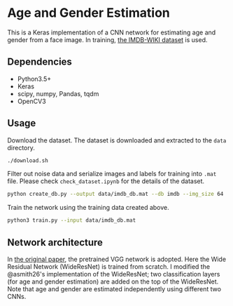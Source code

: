 # Age and Gender Estimation
This is a Keras implementation of a CNN network for estimating age and gender from a face image.
In training, [the IMDB-WIKI dataset](https://data.vision.ee.ethz.ch/cvl/rrothe/imdb-wiki/) is used.

## Dependencies
- Python3.5+
- Keras
- scipy, numpy, Pandas, tqdm
- OpenCV3

## Usage

Download the dataset. The dataset is downloaded and extracted to the `data` directory.

```sh
./download.sh
```

Filter out noise data and serialize images and labels for training into `.mat` file.
Please check `check_dataset.ipynb` for the details of the dataset.
```sh
python create_db.py --output data/imdb_db.mat --db imdb --img_size 64
```

Train the network using the training data created above.

```sh
python3 train.py --input data/imdb_db.mat
```

## Network architecture
In [the original paper](https://www.vision.ee.ethz.ch/en/publications/papers/articles/eth_biwi_01299.pdf), the pretrained VGG network is adopted.
Here the Wide Residual Network (WideResNet) is trained from scratch.
I modified the @asmith26's implementation of the WideResNet; two classification layers (for age and gender estimation) are added on the top of the WideResNet.
Note that age and gender are estimated independently using different two CNNs.


